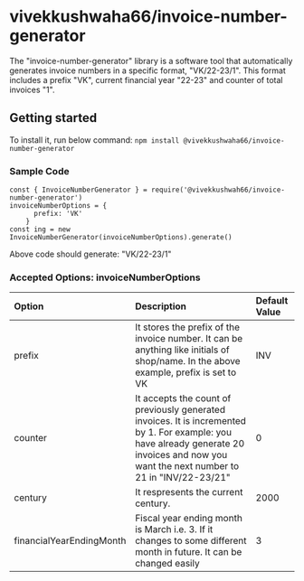 # vivekkushwaha66/invoice-number-generator

The "invoice-number-generator" library is a software tool that automatically generates invoice numbers in a specific format, "VK/22-23/1". This format includes a prefix "VK", current financial year "22-23" and counter of total invoices "1".

## Getting started 
To install it, run below command: 
`npm install @vivekkushwaha66/invoice-number-generator`

### Sample Code


    const { InvoiceNumberGenerator } = require('@vivekkushwah66/invoice-number-generator')
	invoiceNumberOptions = {
          prefix: 'VK'
        }
    const ing = new InvoiceNumberGenerator(invoiceNumberOptions).generate()

Above code should generate: "VK/22-23/1"

### Accepted Options: invoiceNumberOptions
|Option   |  Description | Default Value  |
| :------------ | :------------ | :------------ |
|prefix   | It stores the prefix of the invoice number. It can be anything like initials of shop/name. In the above example, prefix is set to VK |   INV|
|counter   | It accepts the count of previously generated invoices. It is incremented by 1. For example: you have already generate 20 invoices and now you want the next number to 21 in "INV/22-23/21"  |0   |
|century   |It respresents the current century.   |2000   |
|financialYearEndingMonth   |  Fiscal year ending month is March i.e. 3. If it changes to some different month in future. It can be changed easily |3   |


